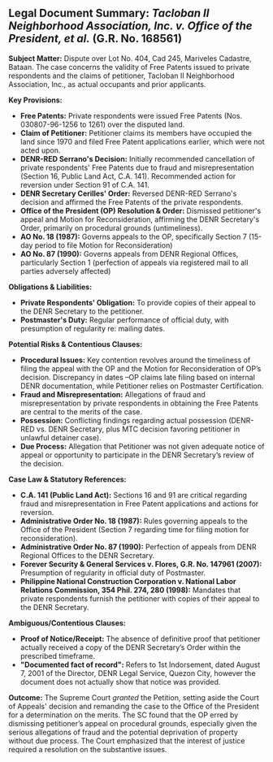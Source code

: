 ## Legal Document Summary: *Tacloban II Neighborhood Association, Inc. v. Office of the President, et al.* (G.R. No. 168561)

**Subject Matter:** Dispute over Lot No. 404, Cad 245, Mariveles Cadastre, Bataan.  The case concerns the validity of Free Patents issued to private respondents and the claims of petitioner, Tacloban II Neighborhood Association, Inc., as actual occupants and prior applicants.

**Key Provisions:**

*   **Free Patents:**  Private respondents were issued Free Patents (Nos. 030807-96-1256 to 1261) over the disputed land.
*   **Claim of Petitioner:** Petitioner claims its members have occupied the land since 1970 and filed Free Patent applications earlier, which were not acted upon.
*   **DENR-RED Serrano's Decision:**  Initially recommended cancellation of private respondents' Free Patents due to fraud and misrepresentation (Section 16, Public Land Act, C.A. 141). Recommended action for reversion under Section 91 of C.A. 141.
*   **DENR Secretary Cerilles' Order:** Reversed DENR-RED Serrano's decision and affirmed the Free Patents of the private respondents.
*   **Office of the President (OP) Resolution & Order:** Dismissed petitioner's appeal and Motion for Reconsideration, affirming the DENR Secretary's Order, primarily on procedural grounds (untimeliness).
*   **AO No. 18 (1987):** Governs appeals to the OP, specifically Section 7 (15-day period to file Motion for Reconsideration)
*   **AO No. 87 (1990):** Governs appeals from DENR Regional Offices, particularly Section 1 (perfection of appeals via registered mail to all parties adversely affected)

**Obligations & Liabilities:**

*   **Private Respondents' Obligation:** To provide copies of their appeal to the DENR Secretary to the petitioner.
*   **Postmaster's Duty:** Regular performance of official duty, with presumption of regularity re: mailing dates.

**Potential Risks & Contentious Clauses:**

*   **Procedural Issues:** Key contention revolves around the timeliness of filing the appeal with the OP and the Motion for Reconsideration of OP’s decision. Discrepancy in dates –OP claims late filing based on internal DENR documentation, while Petitioner relies on Postmaster Certification.
*   **Fraud and Misrepresentation:** Allegations of fraud and misrepresentation by private respondents in obtaining the Free Patents are central to the merits of the case.
*   **Possession:** Conflicting findings regarding actual possession (DENR-RED vs. DENR Secretary, plus MTC decision favoring petitioner in unlawful detainer case).
*   **Due Process:** Allegation that Petitioner was not given adequate notice of appeal or opportunity to participate in the DENR Secretary’s review of the decision.

**Case Law & Statutory References:**

*   **C.A. 141 (Public Land Act):** Sections 16 and 91 are critical regarding fraud and misrepresentation in Free Patent applications and actions for reversion.
*   **Administrative Order No. 18 (1987):** Rules governing appeals to the Office of the President (Section 7 regarding time for filing motion for reconsideration).
*   **Administrative Order No. 87 (1990):** Perfection of appeals from DENR Regional Offices to the DENR Secretary.
*   **Forever Security & General Services v. Flores, G.R. No. 147961 (2007):** Presumption of regularity in official duty of Postmaster.
*   **Philippine National Construction Corporation v. National Labor Relations Commission, 354 Phil. 274, 280 (1998):** Mandates that private respondents furnish the petitioner with copies of their appeal to the DENR Secretary.

**Ambiguous/Contentious Clauses:**

*   **Proof of Notice/Receipt:** The absence of definitive proof that petitioner actually received a copy of the DENR Secretary’s Order within the prescribed timeframe.
*   **"Documented fact of record":** Refers to 1st Indorsement, dated August 7, 2001 of the Director, DENR Legal Service, Quezon City, however the document does not actually show that notice was provided.

**Outcome:** The Supreme Court *granted* the Petition, setting aside the Court of Appeals' decision and remanding the case to the Office of the President for a determination on the merits. The SC found that the OP erred by dismissing petitioner’s appeal on procedural grounds, especially given the serious allegations of fraud and the potential deprivation of property without due process. The Court emphasized that the interest of justice required a resolution on the substantive issues.

